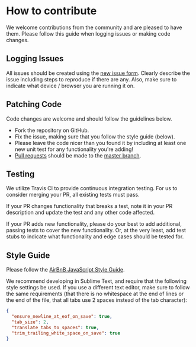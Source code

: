 # How to contribute

We welcome contributions from the community and are pleased to have them.  Please follow this guide when logging issues or making code changes.

## Logging Issues

All issues should be created using the [new issue form](https://github.com/Fabricate-IO/expedition-quest-creator/issues/new).  Clearly describe the issue including steps to reproduce if there are any.  Also, make sure to indicate what device / browser you are running it on.

## Patching Code

Code changes are welcome and should follow the guidelines below.

* Fork the repository on GitHub.
* Fix the issue, making sure that you follow the style guide (below).
* Please leave the code nicer than you found it by including at least one new unit test for any functionality you're adding!
* [Pull requests](http://help.github.com/send-pull-requests/) should be made to the [master branch](https://github.com/Fabricate-IO/expedition-quest-creator/tree/master).

## Testing

We utilize Travis CI to provide continuous integration testing. For us to consider merging your PR, all existing tests must pass.

If your PR changes functionality that breaks a test, note it in your PR description and update the test and any other code affected.

If your PR adds new functionality, please do your best to add additional, passing tests to cover the new functionality. Or, at the very least, add test stubs to indicate what functionality and edge cases should be tested for.

## Style Guide

Please follow the [AirBnB JavaScript Style Guide](https://github.com/airbnb/javascript).

We recommend developing in Sublime Text, and require that the following style settings be used. If you use a different text editor, make sure to follow the same requirements (that there is no whitespace at the end of lines or the end of the file, that all tabs use 2 spaces instead of the tab character):

```json
{
  "ensure_newline_at_eof_on_save": true,
  "tab_size": 2,
  "translate_tabs_to_spaces": true,
  "trim_trailing_white_space_on_save": true
}
```
